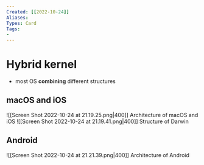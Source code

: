 ```yaml
---
Created: [[2022-10-24]]
Aliases: 
Types: Card
Tags: 
- 
---
```

# Hybrid kernel
- most OS **combining** different structures
## macOS and iOS
![[Screen Shot 2022-10-24 at 21.19.25.png|400]]
Architecture of macOS and iOS
![[Screen Shot 2022-10-24 at 21.19.41.png|400]]
Structure of Darwin
## Android
![[Screen Shot 2022-10-24 at 21.21.39.png|400]]
Architecture of Android